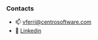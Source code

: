 ### Contacts

- 📫 vferri@centrosoftware.com
- 👔 [Linkedin](https://www.linkedin.com/in/vittorio-ferri-43ba63202/)
